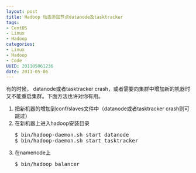 ```yaml
--- 
layout: post
title: Hadoop 动态添加节点datanode及tasktracker
tags: 
- CentOS
- Linux
- Hadoop
categories:
- Linux
- Hadoop
- Code
UUID: 201105061236
date: 2011-05-06
---
```

有的时候， datanode或者tasktracker crash，或者需要向集群中增加新的机器时又不能重启集群。下面方法也许对你有用。
<ol>
<li>
把新机器的增加到conf/slaves文件中（datanode或者tasktracker crash则可跳过） 
</li>
<li>
在新机器上进入hadoop安装目录 
</li>
<pre id="bash">
$ bin/hadoop-daemon.sh start datanode 
$ bin/hadoop-daemon.sh start tasktracker 
</pre>
<li>在namenode上 </li>
<pre id="bash">
$ bin/hadoop balancer
</pre>
</ol>
